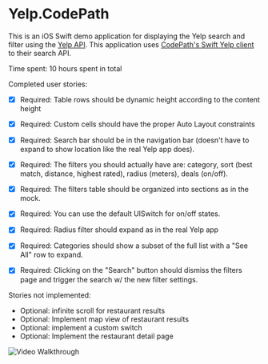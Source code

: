 Yelp.CodePath
=============
This is an iOS Swift demo application for displaying the Yelp search and filter using the [Yelp API](http://www.yelp.com/developers/documentation/v2/search_api). This application uses [CodePath's Swift Yelp client](https://github.com/thecodepath/ios_yelp_swift) to  their search API.

Time spent: 10 hours spent in total

Completed user stories:

 * [x] Required: Table rows should be dynamic height according to the content height
 * [x] Required: Custom cells should have the proper Auto Layout constraints
 * [x] Required: Search bar should be in the navigation bar (doesn't have to expand to show location like the real Yelp app does).
 * [x] Required: The filters you should actually have are: category, sort (best match, distance, highest rated), radius (meters), deals (on/off).
 * [x] Required: The filters table should be organized into sections as in the mock.
 * [x] Required: You can use the default UISwitch for on/off states.
 * [x] Required: Radius filter should expand as in the real Yelp app
 * [x] Required: Categories should show a subset of the full list with a "See All" row to expand.
 * [x] Required: Clicking on the "Search" button should dismiss the filters page and trigger the search w/ the new filter settings.

  

Stories not implemented:
 * Optional: infinite scroll for restaurant results
 * Optional: Implement map view of restaurant results
 * Optional: implement a custom switch
 * Optional: Implement the restaurant detail page



![Video Walkthrough](YelpClient.gif)

